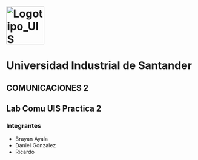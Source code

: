 #  <img width="100" height="100" alt="Logotipo_UIS" src="https://github.com/user-attachments/assets/8988a266-81fd-47d7-b9c8-4653d853be25" /> 

# Universidad Industrial de Santander

## COMUNICACIONES 2 

## Lab Comu UIS Practica 2

### Integrantes

- Brayan Ayala
- Daniel Gonzalez
- Ricardo 
